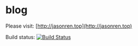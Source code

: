 # blog
Please visit: [http://jasonren.top](http://jasonren.top)

Build status: [![Build Status](https://travis-ci.org/JasonRen23/JasonRen23.github.io.svg?branch=master)](https://travis-ci.org/JasonRen23/JasonRen23.github.io)
